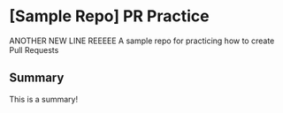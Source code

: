 # [Sample Repo] PR Practice
ANOTHER NEW LINE REEEEE
A sample repo for practicing how to create Pull Requests

## Summary
This is a summary!
